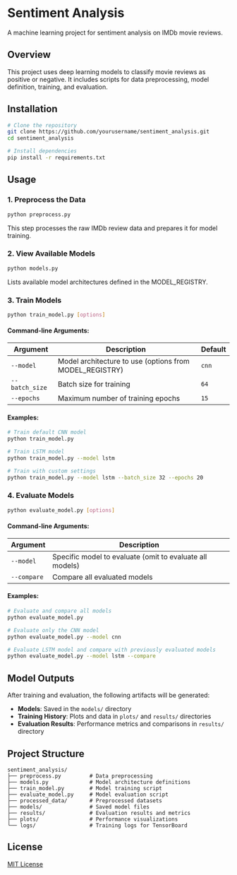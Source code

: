# Sentiment Analysis

A machine learning project for sentiment analysis on IMDb movie reviews.

## Overview

This project uses deep learning models to classify movie reviews as positive or negative. It includes scripts for data preprocessing, model definition, training, and evaluation.

## Installation

```bash
# Clone the repository
git clone https://github.com/yourusername/sentiment_analysis.git
cd sentiment_analysis

# Install dependencies
pip install -r requirements.txt
```

## Usage

### 1. Preprocess the Data

```bash
python preprocess.py
```

This step processes the raw IMDb review data and prepares it for model training.

### 2. View Available Models

```bash
python models.py
```

Lists available model architectures defined in the MODEL_REGISTRY.

### 3. Train Models

```bash
python train_model.py [options]
```

#### Command-line Arguments:

| Argument | Description | Default |
|----------|-------------|---------|
| `--model` | Model architecture to use (options from MODEL_REGISTRY) | `cnn` |
| `--batch_size` | Batch size for training | `64` |
| `--epochs` | Maximum number of training epochs | `15` |

#### Examples:

```bash
# Train default CNN model
python train_model.py

# Train LSTM model
python train_model.py --model lstm

# Train with custom settings
python train_model.py --model lstm --batch_size 32 --epochs 20
```

### 4. Evaluate Models

```bash
python evaluate_model.py [options]
```

#### Command-line Arguments:

| Argument | Description |
|----------|-------------|
| `--model` | Specific model to evaluate (omit to evaluate all models) |
| `--compare` | Compare all evaluated models |

#### Examples:

```bash
# Evaluate and compare all models
python evaluate_model.py

# Evaluate only the CNN model
python evaluate_model.py --model cnn  

# Evaluate LSTM model and compare with previously evaluated models
python evaluate_model.py --model lstm --compare
```

## Model Outputs

After training and evaluation, the following artifacts will be generated:

- **Models**: Saved in the `models/` directory
- **Training History**: Plots and data in `plots/` and `results/` directories
- **Evaluation Results**: Performance metrics and comparisons in `results/` directory

## Project Structure

```
sentiment_analysis/
├── preprocess.py         # Data preprocessing
├── models.py             # Model architecture definitions
├── train_model.py        # Model training script
├── evaluate_model.py     # Model evaluation script
├── processed_data/       # Preprocessed datasets
├── models/               # Saved model files
├── results/              # Evaluation results and metrics
├── plots/                # Performance visualizations
└── logs/                 # Training logs for TensorBoard
```

## License

[MIT License](LICENSE)
